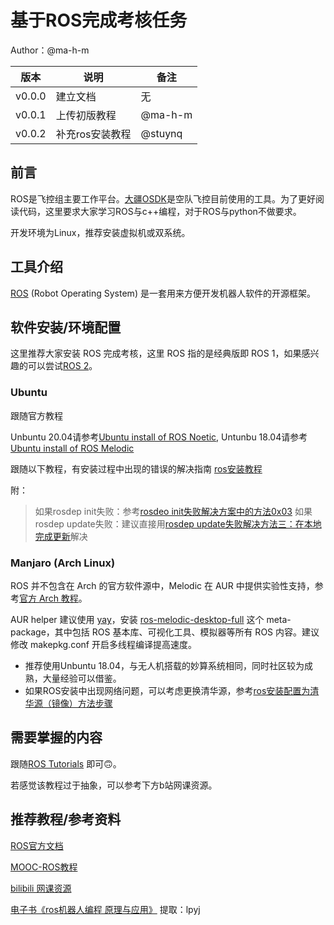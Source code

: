 # 基于ROS完成考核任务

Author：@ma-h-m

| 版本 | 说明 |备注|
| ---- | ---- | ---- |
| v0.0.0 | 建立文档 |无|
| v0.0.1 | 上传初版教程 |@ma-h-m|
| v0.0.2 | 补充ros安装教程 |@stuynq|

## 前言

ROS是飞控组主要工作平台。[大疆OSDK](https://developer.dji.com/cn/onboard-sdk/)是空队飞控目前使用的工具。为了更好阅读代码，这里要求大家学习ROS与c++编程，对于ROS与python不做要求。

开发环境为Linux，推荐安装虚拟机或双系统。

## 工具介绍
[ROS](https://www.ros.org/about-ros/) (Robot Operating System) 是一套用来方便开发机器人软件的开源框架。
## 软件安装/环境配置
这里推荐大家安装 ROS 完成考核，这里 ROS 指的是经典版即 ROS 1，如果感兴趣的可以尝试[ROS 2](https://index.ros.org/doc/ros2/)。
### Ubuntu
跟随官方教程

Unbuntu 20.04请参考[Ubuntu install of ROS Noetic](http://wiki.ros.org/noetic/Installation/Ubuntu), Untunbu 18.04请参考[Ubuntu install of ROS Melodic](http://wiki.ros.org/melodic/Installation/Ubuntu)

跟随以下教程，有安装过程中出现的错误的解决指南
[ros安装教程](https://blog.csdn.net/KIK9973/article/details/118755045)

附：
> 如果rosdep init失败：参考[rosdeo init失败解决方案中的方法0x03](https://www.guyuehome.com/12640)
> 如果rosdep update失败：建议直接用[rosdep update失败解决方法三：在本地完成更新](https://blog.csdn.net/KIK9973/article/details/118755045)解决

### Manjaro (Arch Linux)
ROS 并不包含在 Arch 的官方软件源中，Melodic 在 AUR 中提供实验性支持，参考[官方 Arch 教程](http://wiki.ros.org/melodic/Installation/ArchLinux)。

AUR helper 建议使用 [yay](https://github.com/Jguer/yay)，安装 [ros-melodic-desktop-full](https://aur.archlinux.org/packages/ros-melodic-desktop-full) 这个 meta-package，其中包括 ROS 基本库、可视化工具、模拟器等所有 ROS 内容。建议修改 makepkg.conf 开启多线程编译提高速度。


* 推荐使用Unbuntu 18.04，与无人机搭载的妙算系统相同，同时社区较为成熟，大量经验可以借鉴。
* 如果ROS安装中出现网络问题，可以考虑更换清华源，参考[ros安装配置为清华源（镜像）方法步骤](https://blog.csdn.net/lxj362343/article/details/120213070)
## 需要掌握的内容

跟随[ROS Tutorials](http://wiki.ros.org/ROS/Tutorials) 即可🙃。

若感觉该教程过于抽象，可以参考下方b站网课资源。

## 推荐教程/参考资料
[ROS官方文档](http://wiki.ros.org/cn)

[MOOC-ROS教程](https://www.icourse163.org/course/ISCAS-1002580008)

[bilibili 网课资源](https://www.bilibili.com/video/BV1zt411G7Vn?from=search&seid=4645403767351408067&spm_id_from=333.337.0.0)

[电子书《ros机器人编程 原理与应用》](https://pan.baidu.com/s/1X4fVj_vxo_fVP7Td14Ap7A) 提取：lpyj
